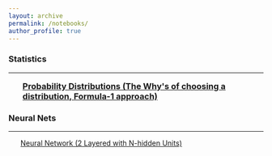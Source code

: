 ```yaml
---
layout: archive
permalink: /notebooks/
author_profile: true
---
```


<h3>
Statistics
<hr>
<ul>
<a href="https://github.com/AdiVarma27/AdiVarma27.github.io/blob/master/_jupyter/2019-06-22-%20Probability%20Distributions%20(The%20Why's%20of%20choosing%20a%20distribution%2C%20Formula-1%20approach).ipynb">Probability Distributions (The Why's of choosing a distribution, Formula-1 approach)</a>	

</ul>
</h3>

<h3> Neural Nets </h3>
<hr>
<ul>
<a href="https://github.com/AdiVarma27/AdiVarma27.github.io/blob/master/_jupyter/2019-04-07-Neural%20Nets%20Math%20%26%20Implementation%20(2%20Layered%20Net%20with%20n-Hidden%20Units).ipynb">Neural Network (2 Layered with N-hidden Units)</a>
</ul>

